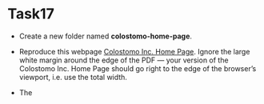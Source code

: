 # Task17

- Create a new folder named **colostomo-home-page**.
- Reproduce this webpage [Colostomo Inc. Home Page](Colostomo-Inc.pdf). Ignore the large white margin around the edge of the PDF — your version of the Colostomo Inc. Home Page should go right to the edge of the browser’s viewport, i.e. use the total width.

- The **<title>** of the webpage is: Colostomo Inc.

## How to make a block go all the way to the edge of the viewport (or any container):
  - Set a **margin** to a negative value (e.g., -1em)
  - Set the padding to a positive value equal to the negative value (e.g., 1em)

- To find out the colors, use a color picker (e.g. for Windows you can use the Color Picker from PowerToys • Free!).

## Use a font stack with 3 fonts:
  - Read [https://kulturbanause.de/faq/font-stack/](https://kulturbanause.de/faq/font-stack/) first to find out what a font stack is
  - The first font should come from the collection at Google Fonts, but loaded from a fonts folder in your new colostomo-home-page project. To locally load Google Fonts, use the technique outlined at [Serving Google Fonts From Your Own Server](https://www.granneman.com/webdev/coding/css/fonts-and-formatting/serving-google-fonts-your-own-server-correctly/), Correctly.
  - The second font should be a common font found on most computers - Microsoft’s Core Fonts for the Web [https://de.wikipedia.org/wiki/Core_fonts_for_the_Web](https://de.wikipedia.org/wiki/Core_fonts_for_the_Web)
  - The third font should be a generic font family.

- For font sizing, use the method that is discussed in the font-size section of CSS - Typography by Scott Granneman:
  - [slides PDF](https://granneman.com/downloads/web-dev/CSS-Typography.pdf) & px, then rem, then em—in the right locations. Browse through the slides to get an overview!
